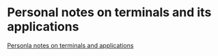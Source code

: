 # Personal notes on terminals and its applications

[Personla notes on terminals and applications](https://github.com/shinokada/terminalnotes/wiki)
